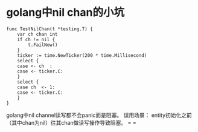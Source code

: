 
# golang中nil chan的小坑

```golang
func TestNilChan(t *testing.T) {
    var ch chan int
    if ch != nil {
        t.FailNow()
    }
    ticker := time.NewTicker(200 * time.Millisecond)
    select {
    case <- ch  :
    case <- ticker.C:
    }
    select {
    case ch  <- 1:
    case <- ticker.C:
    }
}
```

golang中nil channel读写都不会panic而是阻塞。
误用场景： entity初始化之前（其中chan为nil）往其chan做读写操作导致阻塞。 = =
